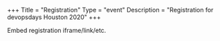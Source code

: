 +++
Title = "Registration"
Type = "event"
Description = "Registration for devopsdays Houston 2020"
+++

<div style="width:100%; text-align:left;">

Embed registration iframe/link/etc.
</div></div>
</div>
